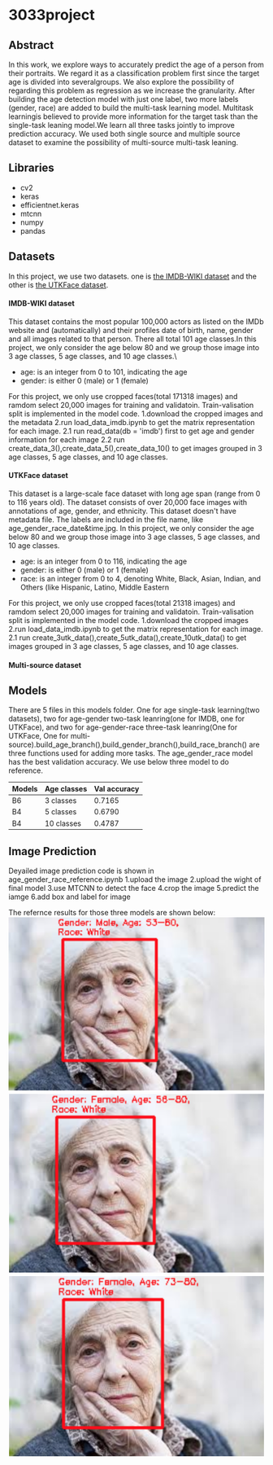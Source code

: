 # 3033project

## Abstract
In  this  work,  we  explore  ways  to  accurately predict  the  age  of  a  person  from  their  portraits.  We regard it as a classification problem first since the target age is divided into severalgroups.  We also explore the possibility of regarding  this  problem  as  regression  as  we  increase the granularity.  After building the age detection model with just one label, two more labels  (gender,  race)  are  added  to  build  the multi-task learning model.  Multitask learningis believed to provide more information for the target task than the single-task leaning model.We learn all three tasks jointly to improve prediction accuracy.  We used both single source and multiple source dataset to examine the possibility of multi-source multi-task leaning.

## Libraries
- cv2
- keras
- efficientnet.keras
- mtcnn 
- numpy
- pandas



## Datasets
In this project, we use two datasets. one is [the IMDB-WIKI dataset](https://data.vision.ee.ethz.ch/cvl/rrothe/imdb-wiki/) and the other is [the UTKFace dataset](https://susanqq.github.io/UTKFace/). 
#### IMDB-WIKI dataset
This dataset contains the most popular 100,000 actors as listed on the IMDb website and (automatically) and their profiles date of birth, name, gender and all images related to that person. There all total 101 age classes.In this project, we only consider the age below 80 and we group those image into 3 age classes, 5 age classes, and 10 age classes.\\
- age: is an integer from 0 to 101, indicating the age
- gender: is either 0 (male) or 1 (female)

For this project, we only use cropped faces(total 171318 images) and ramdom select 20,000 images for training and validatoin. Train-valisation split is implemented in the model code.
1.download the cropped images and the metadata
2.run load_data_imdb.ipynb to get the matrix representation for each image.
2.1 run read_data(db = 'imdb') first to get age and gender information for each image
2.2 run create_data_3(),create_data_5(),create_data_10() to get images grouped in 3 age classes, 5 age classes, and 10 age classes.
#### UTKFace dataset
This dataset is a large-scale face dataset with long age span (range from 0 to 116 years old). The dataset consists of over 20,000 face images with annotations of age, gender, and ethnicity. This dataset doesn't have metadata file. The labels are included in the file name, like age_gender_race_date&time.jpg. In this project, we only consider the age below 80 and we group those image into 3 age classes, 5 age classes, and 10 age classes.
- age: is an integer from 0 to 116, indicating the age
- gender: is either 0 (male) or 1 (female)
- race: is an integer from 0 to 4, denoting White, Black, Asian, Indian, and Others (like Hispanic, Latino, Middle Eastern

For this project, we only use cropped faces(total 21318 images) and ramdom select 20,000 images for training and validatoin. Train-valisation split is implemented in the model code.
1.download the cropped images
2.run load_data_imdb.ipynb to get the matrix representation for each image.
2.1 run create_3utk_data(),create_5utk_data(),create_10utk_data() to get images grouped in 3 age classes, 5 age classes, and 10 age classes.

#### Multi-source dataset


## Models
There are 5 files in this models folder. One for age single-task learning(two datasets), two for age-gender two-task leanring(one for IMDB, one for UTKFace), and two for age-gender-race three-task leanring(One for UTKFace, One for multi-source).build_age_branch(),build_gender_branch(),build_race_branch() are three functions used for adding more tasks.
The age_gender_race model has the best validation accuracy. We use below three model to do reference.

|  Models | Age classes|  Val accuracy |
|-----|-------|-------|
| B6 | 3 classes|0.7165|
| B4 | 5 classes|0.6790|
| B4 |  10 classes|0.4787|


## Image Prediction
Deyailed image prediction code is shown in age_gender_race_reference.ipynb
1.upload the image
2.upload the wight of final model
3.use MTCNN to detect the face
4.crop the image
5.predict the iamge
6.add box and label for image

The refernce results for those three models are shown below:
![image](https://github.com/Xi-Yang-project/3033project/blob/main/reference%20images/3ageclasses_prediction.png)
![image](https://github.com/Xi-Yang-project/3033project/blob/main/reference%20images/5ageclasses_prediction.png)
![image](https://github.com/Xi-Yang-project/3033project/blob/main/reference%20images/10ageclasses_prediction.png)










